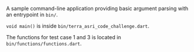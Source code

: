 A sample command-line application providing basic argument parsing with an entrypoint in `bin/`.

`void main()` is inside `bin/terra_asri_code_challenge.dart`.

The functions for test case 1 and 3 is located in `bin/functions/functions.dart`.
